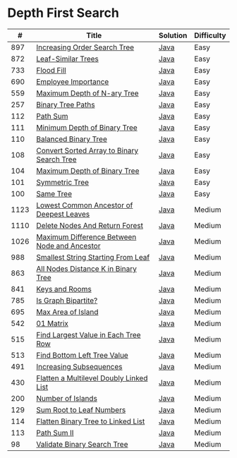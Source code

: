 Depth First Search
========

| # | Title | Solution | Difficulty |
|---| ----- | -------- | ---------- |
|897|[Increasing Order Search Tree](https://leetcode.com/problems/increasing-order-search-tree/)|[Java](src/easy/IncreasingOrderSearchTree.java)|Easy|
|872|[Leaf-Similar Trees](https://leetcode.com/problems/leaf-similar-trees/)|[Java](src/easy/LeafSimilarTrees.java)|Easy|
|733|[Flood Fill](https://leetcode.com/problems/flood-fill/)|[Java](src/easy/FloodFill.java)|Easy|
|690|[Employee Importance](https://leetcode.com/problems/employee-importance/)|[Java](src/easy/EmployeeImportance.java)|Easy|
|559|[Maximum Depth of N-ary Tree](https://leetcode.com/problems/maximum-depth-of-n-ary-tree/)|[Java](src/easy/MaximumDepthOfNAryTree.java)|Easy|
|257|[Binary Tree Paths](https://leetcode.com/problems/binary-tree-paths/)|[Java](src/easy/BinaryTreePaths.java)|Easy|
|112|[Path Sum](https://leetcode.com/problems/path-sum/)|[Java](src/easy/PathSum.java)|Easy|
|111|[Minimum Depth of Binary Tree](https://leetcode.com/problems/minimum-depth-of-binary-tree/)|[Java](src/easy/MinimumDepthOfBinaryTree.java)|Easy|
|110|[Balanced Binary Tree](https://leetcode.com/problems/balanced-binary-tree/)|[Java](src/easy/BalancedBinaryTree.java)|Easy|
|108|[Convert Sorted Array to Binary Search Tree](https://leetcode.com/problems/convert-sorted-array-to-binary-search-tree/)|[Java](src/easy/ConvertSortedArrayToBinarySearchTree.java)|Easy|
|104|[Maximum Depth of Binary Tree](https://leetcode.com/problems/maximum-depth-of-binary-tree/)|[Java](src/easy/MaximumDepthOfBinaryTree.java)|Easy|
|101|[Symmetric Tree](https://leetcode.com/problems/symmetric-tree/)|[Java](src/easy/SymmetricTree.java)|Easy|
|100|[Same Tree](https://leetcode.com/problems/same-tree/)|[Java](src/easy/SameTree.java)|Easy|
|1123|[Lowest Common Ancestor of Deepest Leaves](https://leetcode.com/problems/lowest-common-ancestor-of-deepest-leaves/)|[Java](src/medium/LowestCommonAncestorOfDeepestLeaves.java)|Medium|
|1110|[Delete Nodes And Return Forest](https://leetcode.com/problems/delete-nodes-and-return-forest/)|[Java](src/medium/DeleteNodesAndReturnForest.java)|Medium|
|1026|[Maximum Difference Between Node and Ancestor](https://leetcode.com/problems/maximum-difference-between-node-and-ancestor/)|[Java](src/medium/MaximumDifferenceBetweenNodeAndAncestor.java)|Medium|
|988|[Smallest String Starting From Leaf](https://leetcode.com/problems/smallest-string-starting-from-leaf/)|[Java](src/medium/SmallestStringStartingFromLeaf.java)|Medium|
|863|[All Nodes Distance K in Binary Tree](https://leetcode.com/problems/all-nodes-distance-k-in-binary-tree/)|[Java](src/medium/AllNodesDistanceKInBinaryTree.java)|Medium|
|841|[Keys and Rooms](https://leetcode.com/problems/keys-and-rooms/)|[Java](src/medium/KeysAndRooms.java)|Medium|
|785|[Is Graph Bipartite?](https://leetcode.com/problems/is-graph-bipartite/)|[Java](src/medium/IsGraphBipartite.java)|Medium|
|695|[Max Area of Island](https://leetcode.com/problems/max-area-of-island/)|[Java](src/medium/MaxAreaOfIsland.java)|Medium|
|542|[01 Matrix](https://leetcode.com/problems/01-matrix/)|[Java](src/medium/ZeroOneMatrix.java)|Medium|
|515|[Find Largest Value in Each Tree Row](https://leetcode.com/problems/find-largest-value-in-each-tree-row/)|[Java](src/medium/FindLargestValueInEachTreeRow.java)|Medium|
|513|[Find Bottom Left Tree Value](https://leetcode.com/problems/find-bottom-left-tree-value/)|[Java](src/medium/FindBottomLeftTreeValue.java)|Medium|
|491|[Increasing Subsequences](https://leetcode.com/problems/increasing-subsequences/)|[Java](src/medium/IncreasingSubsequences.java)|Medium|
|430|[Flatten a Multilevel Doubly Linked List](https://leetcode.com/problems/flatten-a-multilevel-doubly-linked-list/)|[Java](src/medium/FlattenMultilevelDoublyLinkedList.java)|Medium|
|200|[Number of Islands](https://leetcode.com/problems/number-of-islands/)|[Java](src/medium/NumberOfIslands.java)|Medium|
|129|[Sum Root to Leaf Numbers](https://leetcode.com/problems/sum-root-to-leaf-numbers/)|[Java](src/medium/SumRootToLeafNumbers.java)|Medium|
|114|[Flatten Binary Tree to Linked List](https://leetcode.com/problems/flatten-binary-tree-to-linked-list/)|[Java](src/medium/FlattenBinaryTreeToLinkedList.java)|Medium|
|113|[Path Sum II](https://leetcode.com/problems/path-sum-ii/)|[Java](src/medium/PathSumII.java)|Medium|
|98|[Validate Binary Search Tree](https://leetcode.com/problems/validate-binary-search-tree/)|[Java](src/medium/ValidateBinarySearchTree.java)|Medium|
